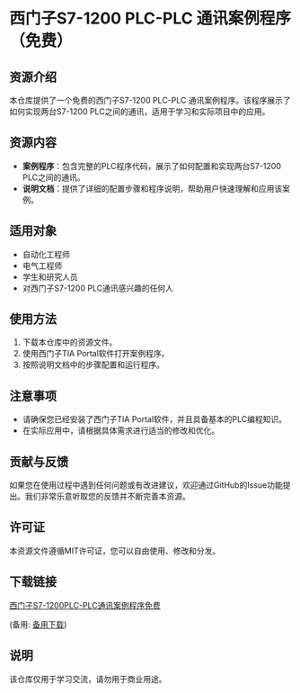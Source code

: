 # 西门子S7-1200 PLC-PLC 通讯案例程序（免费）

## 资源介绍

本仓库提供了一个免费的西门子S7-1200 PLC-PLC 通讯案例程序。该程序展示了如何实现两台S7-1200 PLC之间的通讯，适用于学习和实际项目中的应用。

## 资源内容

- **案例程序**：包含完整的PLC程序代码，展示了如何配置和实现两台S7-1200 PLC之间的通讯。
- **说明文档**：提供了详细的配置步骤和程序说明，帮助用户快速理解和应用该案例。

## 适用对象

- 自动化工程师
- 电气工程师
- 学生和研究人员
- 对西门子S7-1200 PLC通讯感兴趣的任何人

## 使用方法

1. 下载本仓库中的资源文件。
2. 使用西门子TIA Portal软件打开案例程序。
3. 按照说明文档中的步骤配置和运行程序。

## 注意事项

- 请确保您已经安装了西门子TIA Portal软件，并且具备基本的PLC编程知识。
- 在实际应用中，请根据具体需求进行适当的修改和优化。

## 贡献与反馈

如果您在使用过程中遇到任何问题或有改进建议，欢迎通过GitHub的Issue功能提出。我们非常乐意听取您的反馈并不断完善本资源。

## 许可证

本资源文件遵循MIT许可证，您可以自由使用、修改和分发。

## 下载链接
[西门子S7-1200PLC-PLC通讯案例程序免费]() 

(备用: [备用下载](https://pan.baidu.com/s/1lt1UGvZAuV_NW0eJ8rNZGQ?pwd=1234))

## 说明

该仓库仅用于学习交流，请勿用于商业用途。
